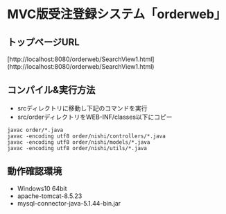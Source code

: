 # MVC版受注登録システム「orderweb」

## トップページURL
[http://localhost:8080/orderweb/SearchView1.html] (http://localhost:8080/orderweb/SearchView1.html)

## コンパイル&実行方法
- srcディレクトリに移動し下記のコマンドを実行
- src/orderディレクトリをWEB-INF/classes以下にコピー

```
javac order/*.java
javac -encoding utf8 order/nishi/controllers/*.java
javac -encoding utf8 order/nishi/models/*.java
javac -encoding utf8 order/nishi/utils/*.java
```

## 動作確認環境
- Windows10 64bit
- apache-tomcat-8.5.23
- mysql-connector-java-5.1.44-bin.jar
